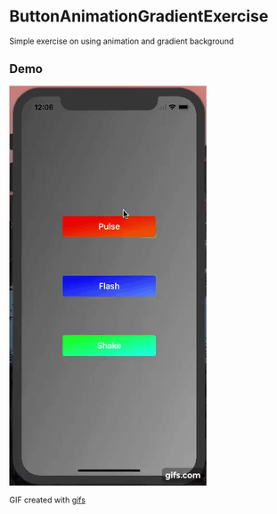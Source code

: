 # ButtonAnimationGradientExercise

Simple exercise on using animation and gradient background

##  Demo

![alt img](https://github.com/lhygilbert/ButtonAnimationGradientExercise/blob/master/ButtonAnimationGradientExercise/demo/demo.gif)

GIF created with [gifs](https://gifs.com/gif-maker)

